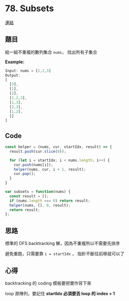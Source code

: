 # 78. Subsets

[連結](https://leetcode.com/problems/subsets/)

## 題目
給一組不重複的數列集合 `nums`， 找出所有子集合

**Example:**

```javascript
Input: nums = [1,2,3]
Output:
[
  [3],
  [1],
  [2],
  [1,2,3],
  [1,3],
  [2,3],
  [1,2],
  []
]
```


## Code
```javascript
const helper = (nums, cur, startIdx, result) => {
  result.push(cur.slice(0));

  for (let i = startIdx; i < nums.length; i++) {
    cur.push(nums[i]);
    helper(nums, cur, i + 1, result);
    cur.pop();
  }
}

var subsets = function(nums) {
  const result = [];
  if (nums.length === 0) return result;
  helper(nums, [], 0, result);
  return result;
};
```

## 思路

標準的 DFS backtracking 解，因為不重複所以不需要先排序

避免重跑，只需要靠 `i = startIdx` ， 指針不斷往前移就可以了

## 心得

backtracking 的 coding 模板要把實作背下來

loop 原陣列，要記住 **startIdx 必須要丟 loop 的 index + 1**


